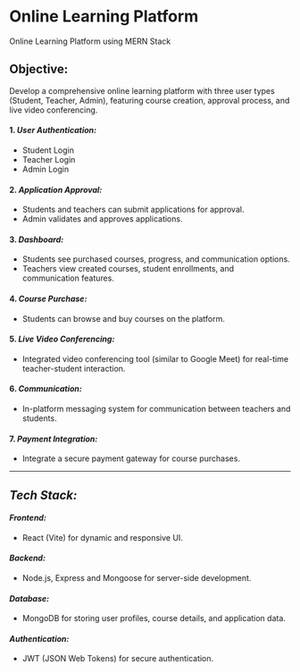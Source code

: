 
# Online Learning Platform

Online Learning Platform using MERN Stack

## Objective:

Develop a comprehensive online learning platform with three user types (Student, Teacher, Admin), featuring course creation, approval process, and live video conferencing.


#### 1. *User Authentication:*
   - Student Login
   - Teacher Login
   - Admin Login


#### 2. *Application Approval:*
   - Students and teachers can submit applications for approval.
   - Admin validates and approves applications.


#### 3. *Dashboard:*
   - Students see purchased courses, progress, and communication options.
   - Teachers view created courses, student enrollments, and communication features.

#### 4. *Course Purchase:*

   - Students can browse and buy courses on the platform.

#### 5. *Live Video Conferencing:*
   - Integrated video conferencing tool (similar to Google Meet) for real-time teacher-student interaction.

#### 6. *Communication:*
   - In-platform messaging system for communication between teachers and students.

#### 7. *Payment Integration:*
   - Integrate a secure payment gateway for course purchases.

----


## *Tech Stack:*

#### *Frontend:*
  - React (Vite) for dynamic and responsive UI.

#### *Backend:*
  - Node.js, Express and Mongoose for server-side development.

#### *Database:*
  - MongoDB for storing user profiles, course details, and application data.

#### *Authentication:*
  - JWT (JSON Web Tokens) for secure authentication.

